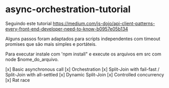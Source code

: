 # async-orchestration-tutorial
Seguindo este tutorial https://medium.com/js-dojo/api-client-patterns-every-front-end-developer-need-to-know-b0957e05b134

Alguns passos foram adaptados para scripts independentes com timeout promises que são mais simples e portáteis.

Para executar instale com 'npm install" e execute os arquivos em src com node $nome_do_arquivo.

[x] Basic asynchronous call
[x] Orchestration
[x] Split-Join with fail-fast / Split-Join with all-settled
[x] Dynamic Split-Join
[x] Controlled concurrency
[x] Rat race
